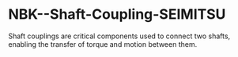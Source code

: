 # NBK--Shaft-Coupling-SEIMITSU
Shaft couplings are critical components used to connect two shafts, enabling the transfer of torque and motion between them. 

